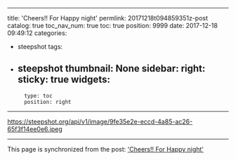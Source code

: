 
---
title: 'Cheers!! For Happy night'
permlink: 20171218t094859351z-post
catalog: true
toc_nav_num: true
toc: true
position: 9999
date: 2017-12-18 09:49:12
categories:
- steepshot
tags:
- steepshot
thumbnail: None
sidebar:
    right:
        sticky: true
widgets:
    -
        type: toc
        position: right
---


https://steepshot.org/api/v1/image/9fe35e2e-eccd-4a85-ac26-65f3f14ee0e6.jpeg

- - -

This page is synchronized from the post: ['Cheers!! For Happy night'](https://steemit.com/@kingbit/20171218t094859351z-post)
